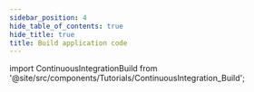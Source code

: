 ```yaml
---
sidebar_position: 4
hide_table_of_contents: true
hide_title: true
title: Build application code
---
```


<!-- # CI Build -->

<!-- Custom component -->

import ContinuousIntegrationBuild from '@site/src/components/Tutorials/ContinuousIntegration_Build';

<ContinuousIntegrationBuild />
